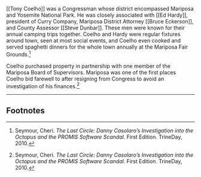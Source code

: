 [[Tony Coelho]] was a Congressman whose district encompassed Mariposa and Yosemite National Park. He was closely associated with [[Ed Hardy]], president of Curry Company, Mariposa District Attorney [[Bruce Eckerson]], and County Assessor [[Steve Dunbar]]. These men were known for their annual camping trips together. Coelho and Hardy were regular fixtures around town, seen at most social events, and Coelho even cooked and served spaghetti dinners for the whole town annually at the Mariposa Fair Grounds.[^1]

Coelho purchased property in partnership with one member of the Mariposa Board of Supervisors. Mariposa was one of the first places Coelho bid farewell to after resigning from Congress to avoid an investigation of his finances.[^1]

---
## Footnotes

[^1]: Seymour, Cheri. *The Last Circle: Danny Casolaro’s Investigation into the Octopus and the PROMIS Software Scandal*. First Edition. TrineDay, 2010.